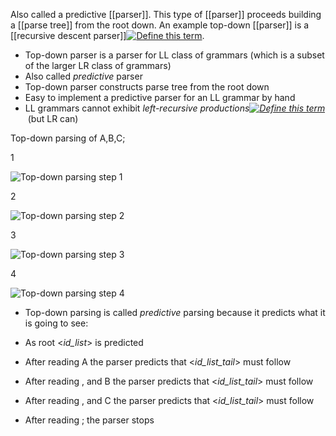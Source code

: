Also called a predictive [[parser]]. This type of [[parser]] proceeds building a [[parse tree]] from the root down. An example top-down [[parser]] is a [[recursive descent parser]][![Define this term](https://www.cs.fsu.edu/~engelen/courses/COP402003/define.gif)](https://www.cs.fsu.edu/~engelen/courses/COP402003/board.html#recursivedescentparser).
-   Top-down parser is a parser for LL class of grammars (which is a subset of the larger LR class of grammars)
-   Also called _predictive_ parser
-   Top-down parser constructs parse tree from the root down
-   Easy to implement a predictive parser for an LL grammar by hand
-   LL grammars cannot exhibit _left-recursive productions[![Define this term](https://www.cs.fsu.edu/~engelen/courses/COP402003/define.gif)](https://www.cs.fsu.edu/~engelen/courses/COP402003/board.html#production)_ (but LR can)

Top-down parsing of A,B,C;

1

![Top-down parsing step 1](https://www.cs.fsu.edu/~engelen/courses/COP402003/topdown1.gif)

2

![Top-down parsing step 2](https://www.cs.fsu.edu/~engelen/courses/COP402003/topdown2.gif)

3

![Top-down parsing step 3](https://www.cs.fsu.edu/~engelen/courses/COP402003/topdown3.gif)

4

![Top-down parsing step 4](https://www.cs.fsu.edu/~engelen/courses/COP402003/topdown4.gif)

-   Top-down parsing is called _predictive_ parsing because it predicts what it is going to see:

-   As root <_id_list_> is predicted
-   After reading A the parser predicts that <_id_list_tail_> must follow
-   After reading , and B the parser predicts that <_id_list_tail_> must follow
-   After reading , and C the parser predicts that <_id_list_tail_> must follow
-   After reading ; the parser stops